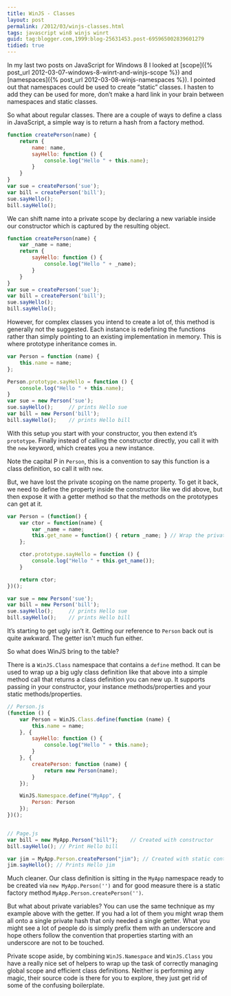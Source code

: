 ```yaml
---
title: WinJS - Classes
layout: post
permalink: /2012/03/winjs-classes.html
tags: javascript win8 winjs winrt
guid: tag:blogger.com,1999:blog-25631453.post-695965002839601279
tidied: true
---
```



In my last two posts on JavaScript for Windows 8 I looked at [scope]({% post_url 2012-03-07-windows-8-winrt-and-winjs-scope %}) and [namespaces]({% post_url 2012-03-08-winjs-namespaces %}). I pointed out that namespaces could be used to create “static” classes. I hasten to add they can be used for more, don’t make a hard link in your brain between namespaces and static classes.

<!-- more -->

So what about regular classes. There are a couple of ways to define a class in JavaScript, a simple way is to return a hash from a factory method.


```javascript
function createPerson(name) {
    return {
        name: name,
        sayHello: function () {
            console.log("Hello " + this.name);
        }
    }
}
var sue = createPerson('sue');
var bill = createPerson('bill');
sue.sayHello();
bill.sayHello();
```  

We can shift name into a private scope by declaring a new variable inside our constructor which is captured by the resulting object.


```javascript
function createPerson(name) {
    var _name = name;
    return {
        sayHello: function () {
            console.log("Hello " + _name);
        }
    }
}
var sue = createPerson('sue');
var bill = createPerson('bill');
sue.sayHello();
bill.sayHello();
```  

However, for complex classes you intend to create a lot of, this method is generally not the suggested. Each instance is redefining the functions rather than simply pointing to an existing implementation in memory. This is where prototype inheritance comes in.

```javascript
var Person = function (name) {
    this.name = name;
};

Person.prototype.sayHello = function () {
    console.log("Hello " + this.name);
}
var sue = new Person('sue');
sue.sayHello();     // prints Hello sue
var bill = new Person('bill');
bill.sayHello();    // prints Hello bill

```

With this setup you start with your constructor, you then extend it’s `prototype`. Finally instead of calling the constructor directly, you call it with the `new` keyword, which creates you a new instance.

Note the capital P in `Person`, this is a convention to say this function is a class definition, so call it with `new`.

But, we have lost the private scoping on the name property. To get it back, we need to define the property inside the constructor like we did above, but then expose it with a getter method so that the methods on the prototypes can get at it.

```javascript
var Person = (function() {
    var ctor = function(name) {
        var _name = name;
        this.get_name = function() { return _name; } // Wrap the private variable with a getter
    };

    ctor.prototype.sayHello = function () {
        console.log("Hello " + this.get_name());
    }

    return ctor;
})();

var sue = new Person('sue');
var bill = new Person('bill');
sue.sayHello();     // prints Hello sue
bill.sayHello();    // prints Hello bill

```  

It’s starting to get ugly isn’t it. Getting our reference to `Person` back out is quite awkward. The getter isn't much fun either.

So what does WinJS bring to the table?

There is a `WinJS.Class` namespace that contains a `define` method. It can be used to wrap up a big ugly class definition like that above into a simple method call that returns a class definition you can new up. It supports passing in your constructor, your instance methods/properties and your static methods/properties.

```javascript
// Person.js
(function () {
    var Person = WinJS.Class.define(function (name) {
        this.name = name;
    }, {
        sayHello: function () {
            console.log("Hello " + this.name);
        }
    }, {
        createPerson: function (name) {
            return new Person(name);
        }
    });

    WinJS.Namespace.define("MyApp", {
        Person: Person
    });
})();


// Page.js
var bill = new MyApp.Person("bill");    // Created with constructor
bill.sayHello(); // Print Hello bill

var jim = MyApp.Person.createPerson("jim"); // Created with static contructor
jim.sayHello(); // Prints Hello jim
```  
  

Much cleaner. Our class definition is sitting in the `MyApp` namespace ready to be created via `new MyApp.Person('')` and for good measure there is a static factory method `MyApp.Person.createPerson('')`.

But what about private variables? You can use the same technique as my example above with the getter. If you had a lot of them you might wrap them all onto a single private hash that only needed a single getter. What you might see a lot of people do is simply prefix them with an underscore and hope others follow the convention that properties starting with an underscore are not to be touched.

Private scope aside, by combining `WinJS.Namespace` and `WinJS.Class` you have a really nice set of helpers to wrap up the task of correctly managing global scope and efficient class definitions. Neither is performing any magic, their source code is there for you to explore, they just get rid of some of the confusing boilerplate.

